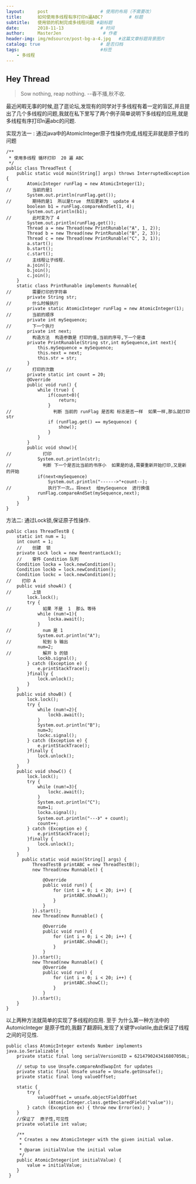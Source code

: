 ```yaml
---
layout:     post                    # 使用的布局（不需要改）
title:      如何使用多线程有序打印n遍ABC?          # 标题 
subtitle:   使用锁的机制完成多线程问题 #副标题
date:       2018-11-13              # 时间
author:     MasterJen                # 作者
header-img: img/mdsource/post-bg-a-4.jpg   #这篇文章标题背景图片
catalog: true                       # 是否归档
tags:                               #标签
    - 多线程
---
```


## Hey Thread

>Sow nothing, reap nothing. --春不播,秋不收.

最近闲暇无事的时候,逛了逛论坛,发现有的同学对于多线程有着一定的盲区,并且提出了几个多线程的问题,我就在私下里写了两个例子简单说明下多线程的应用,就是多线程有序打印n遍abc的问题.

 实现方法一 : 通过java中的AtomicInteger原子性操作完成,线程无非就是原子性的问题
 
    /**
     * 使用多线程 循环打印  20 遍 ABC
     */
    public class ThreadTest {
        public static void main(String[] args) throws InterruptedException {
            AtomicInteger runFlag = new AtomicInteger(1);
    //        当前的是1
            System.out.println(runFlag.get());
    //        期待的是1  所以是true  然后更新为  update 4
            boolean b1 = runFlag.compareAndSet(1, 4);
            System.out.println(b1);
    //        此时变为了 4
            System.out.println(runFlag.get());
            Thread a = new Thread(new PrintRunable("A", 1, 2));
            Thread b = new Thread(new PrintRunable("B", 2, 3));
            Thread c = new Thread(new PrintRunable("C", 3, 1));
            a.start();
            b.start();
            c.start();
    //        主线程让子线程.
            a.join();
            b.join();
            c.join();
        }
        static class PrintRunable implements Runnable{
    //        需要打印的字符串
            private String str;
    //        什么时候执行
            private static AtomicInteger runFlag = new AtomicInteger(1);
    //        当前的顺序
            private int mySequence;
    //        下一个执行
            private int next;
    //        构造方法  构造参数是 打印的值,当前的序号,下一个是谁
            private PrintRunable(String str,int mySequence,int next){
                this.mySequence = mySequence;
                this.next = next;
                this.str = str;
            }
    //        打印的次数
            private static int count = 20;
            @Override
            public void run() {
                while (true) {
                    if(count<0){
                        return;
                    }
    //                判断 当前的 runFlag 是否和 标志是否一样  如果一样,那么就打印str
                    if (runFlag.get() == mySequence) {
                        show();
                    }
                }
            }
            public void show(){
    //            打印
                System.out.println(str);
    //            判断 下一个是否比当前的书序小  如果是的话,需要重新开始打印,又是新的开始
                if(next<mySequence)
                    System.out.println("------>"+count--);
    //              执行下一次。。将next  给mySequence  进行换值
                runFlag.compareAndSet(mySequence,next);
            }
        }
    }

方法二: 通过Lock锁,保证原子性操作.

    public class ThreadTestB {
        static int num = 1;
        int count = 1;
        //    创建  锁
        private Lock lock = new ReentrantLock();
        //    穿件 Condition 队列
        Condition locka = lock.newCondition();
        Condition lockb = lock.newCondition();
        Condition lockc = lock.newCondition();
    //    打印 A
        public void showA() {
    //        上锁
            lock.lock();
            try {
    //            如果 不是  1  那么 等待
                while (num!=1){
                    locka.await();
                }
    //            num 是 1
                System.out.println("A");
    //            轮到 b 输出
                num=2;
    //            解开 b 的锁
                lockb.signal();
            } catch (Exception e) {
                e.printStackTrace();
            }finally {
                lock.unlock();
            }
        }
        public void showB() {
            lock.lock();
            try {
                while (num!=2){
                    lockb.await();
                }
                System.out.println("B");
                num=3;
                lockc.signal();
            } catch (Exception e) {
                e.printStackTrace();
            }finally {
                lock.unlock();
            }
        }
        public void showC() {
            lock.lock();
            try {
                while (num!=3){
                    lockc.await();
                }
                System.out.println("C");
                num=1;
                locka.signal();
                System.out.println("---》" + count);
                count++;
            } catch (Exception e) {
                e.printStackTrace();
            }finally {
                lock.unlock();
            }
        }
          public static void main(String[] args) {
              ThreadTestB printABC = new ThreadTestB();
              new Thread(new Runnable() {
    
                  @Override
                  public void run() {
                      for (int i = 0; i < 20; i++) {
                          printABC.showA();
                      }
                  }
              }).start();
              new Thread(new Runnable() {
    
                  @Override
                  public void run() {
                      for (int i = 0; i < 20; i++) {
                          printABC.showB();
                      }
                  }
              }).start();
              new Thread(new Runnable() {
                  @Override
                  public void run() {
                      for (int i = 0; i < 20; i++) {
                          printABC.showC();
                      }
                  }
              }).start();
        }
    }
  
以上两种方法就简单的实现了多线程的应用. 至于 为什么第一种方法中的AutomicInteger 是原子性的,我翻了翻源码,发现了关键字volatile,由此保证了线程之间的可见性. 

    public class AtomicInteger extends Number implements java.io.Serializable {
        private static final long serialVersionUID = 6214790243416807050L;
    
        // setup to use Unsafe.compareAndSwapInt for updates
        private static final Unsafe unsafe = Unsafe.getUnsafe();
        private static final long valueOffset;
    
        static {
            try {
                valueOffset = unsafe.objectFieldOffset
                    (AtomicInteger.class.getDeclaredField("value"));
            } catch (Exception ex) { throw new Error(ex); }
        }
        //保证了  原子性,可见性
        private volatile int value;
    
        /**
         * Creates a new AtomicInteger with the given initial value.
         *
         * @param initialValue the initial value
         */
        public AtomicInteger(int initialValue) {
            value = initialValue;
        }
     }
     
    

